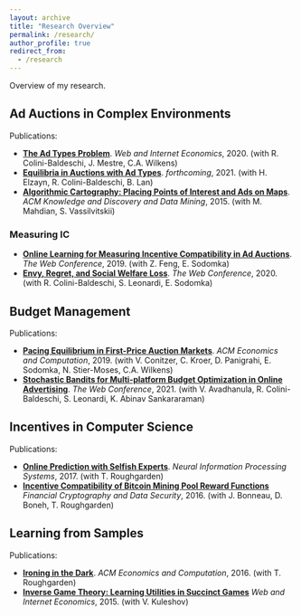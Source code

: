 ```yaml
---
layout: archive
title: "Research Overview"
permalink: /research/
author_profile: true
redirect_from:
  - /research
---
```


Overview of my research.


## Ad Auctions in Complex Environments

Publications:
* [**The Ad Types Problem**](). *Web and Internet Economics*, 2020. (with R. Colini-Baldeschi, J. Mestre, C.A. Wilkens)
* [**Equilibria in Auctions with Ad Types**](). *forthcoming*, 2021. (with H. Elzayn, R. Colini-Baldeschi, B. Lan)
* [**Algorithmic Cartography: Placing Points of Interest and Ads on Maps**](). *ACM Knowledge and Discovery and Data Mining*, 2015. (with M. Mahdian, S. Vassilvitskii)

### Measuring IC
* [**Online Learning for Measuring Incentive Compatibility in Ad Auctions**](). *The Web Conference*, 2019. (with Z. Feng, E. Sodomka)
* [**Envy, Regret, and Social Welfare Loss**](). *The Web Conference*, 2020. (with R. Colini-Baldeschi, S. Leonardi, E. Sodomka)

## Budget Management

Publications:
* [**Pacing Equilibrium in First-Price Auction Markets**](). *ACM Economics and Computation*, 2019. (with V. Conitzer, C. Kroer, D. Panigrahi, E. Sodomka, N. Stier-Moses, C.A. Wilkens)
* [**Stochastic Bandits for Multi-platform Budget Optimization in Online Advertising**](). *The Web Conference*, 2021. (with V. Avadhanula, R. Colini-Baldeschi, S. Leonardi, K. Abinav Sankararaman)


## Incentives in Computer Science

Publications:
* [**Online Prediction with Selfish Experts**](). *Neural Information Processing Systems*, 2017. (with T. Roughgarden)
* [**Incentive Compatibility of Bitcoin Mining Pool Reward Functions**]() *Financial Cryptography and Data Security*, 2016. (with J. Bonneau, D. Boneh, T. Roughgarden)


## Learning from Samples
Publications:
* [**Ironing in the Dark**](). *ACM Economics and Computation*, 2016. (with T. Roughgarden)
* [**Inverse Game Theory: Learning Utilities in Succinct Games**]() *Web and Internet Economics*, 2015. (with V. Kuleshov)
